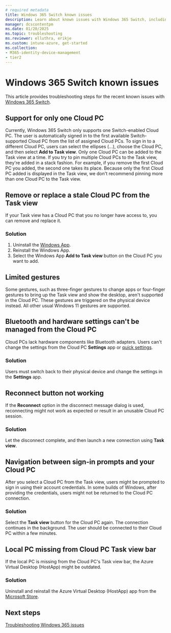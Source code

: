 ```yaml
---
# required metadata
title: Windows 365 Switch known issues
description: Learn about known issues with Windows 365 Switch, including workarounds and updated fixes.
manager: dcscontentpm
ms.date: 01/20/2025
ms.topic: troubleshooting
ms.reviewer: elluthra, erikje
ms.custom: intune-azure, get-started
ms.collection:
- M365-identity-device-management
- tier2
---
```


# Windows 365 Switch known issues

This article provides troubleshooting steps for the recent known issues with [Windows 365 Switch](/windows-365/enterprise/windows-365-switch-overview).

## Support for only one Cloud PC

Currently, Windows 365 Switch only supports one Switch-enabled Cloud PC. The user is automatically signed in to the first available Switch-supported Cloud PC from the list of assigned Cloud PCs. To sign in to a different Cloud PC, users can select the ellipses (...), choose the Cloud PC, and then select **Add to Task view**. Only one Cloud PC can be added to the Task view at a time. If you try to pin multiple Cloud PCs to the Task view, they're added in a stack fashion. For example, if you remove the first Cloud PC you added, the second one takes its place. Because only the first Cloud PC added is displayed in the Task view, we don't recommend pinning more than one Cloud PC to the Task view.

## Remove or replace a stale Cloud PC from the Task view

If your Task view has a Cloud PC that you no longer have access to, you can remove and replace it.

### Solution

1. Uninstall the [Windows App](/windows-app/overview).
2. Reinstall the Windows App.
3. Select the Windows App **Add to Task view** button on the Cloud PC you want to add.

## Limited gestures

Some gestures, such as three-finger gestures to change apps or four-finger gestures to bring up the Task view and show the desktop, aren't supported in the Cloud PC. These gestures are triggered on the physical device instead. All other usual Windows 11 gestures are supported.

## Bluetooth and hardware settings can't be managed from the Cloud PC

Cloud PCs lack hardware components like Bluetooth adapters. Users can't change the settings from the Cloud PC **Settings** app or [quick settings](https://support.microsoft.com/windows/change-notification-and-quick-settings-in-windows-ddcbbcd4-0a02-f6e4-fe14-6766d850f294).

### Solution

Users must switch back to their physical device and change the settings in the **Settings** app.

## Reconnect button not working

If the **Reconnect** option in the disconnect message dialog is used, reconnecting might not work as expected or result in an unusable Cloud PC session.

### Solution

Let the disconnect complete, and then launch a new connection using **Task view**.

## Navigation between sign-in prompts and your Cloud PC

After you select a Cloud PC from the Task view, users might be prompted to sign in using their account credentials. In some builds of Windows, after providing the credentials, users might not be returned to the Cloud PC connection.

### Solution

Select the **Task view** button for the Cloud PC again. The connection continues in the background. The user should be connected to their Cloud PC within a few minutes.

## Local PC missing from Cloud PC Task view bar

If the local PC is missing from the Cloud PC's Task view bar, the Azure Virtual Desktop (HostApp) might be outdated.

### Solution

Uninstall and reinstall the Azure Virtual Desktop (HostApp) app from the [Microsoft Store](ms-windows-store://pdp/?productid=9NRNM1N926MN).

## Next steps

[Troubleshooting Windows 365 issues](/windows-365/enterprise/troubleshooting)

